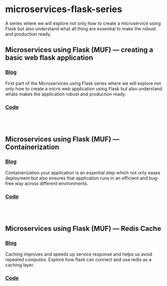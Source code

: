# microservices-flask-series
A series where we will explore not only how to create a microservice using Flask but also understand what all thing are essential to make the robust and production ready.

## Microservices using Flask (MUF) — creating a basic web flask application
### [Blog](https://saurav-samantray.medium.com/microservices-using-flask-creating-a-basic-web-flask-application-2853e9c4e2f5)
First part of the Microservices using Flask series where we will explore not only how to create a micro web application using Flask but also understand whats makes the application robust and production ready.
<br />

### [Code](https://github.com/saurav-samantray/microservices-flask-series/tree/main/hello-world-service)
<br />
<br />

## Microservices using Flask (MUF) — Containerization
### [Blog](https://github.com/saurav-samantray/microservices-flask-series/tree/main/docker-flask-service)
Containerization your application is an essential step which not only eases deployment but also ensures that application runs in an efficient and bug-free way across different environments.
<br />
### [Code](https://github.com/saurav-samantray/microservices-flask-series/tree/main/docker-flask-service)
<br />
<br />

## Microservices using Flask (MUF) — Redis Cache
### [Blog](https://saurav-samantray.medium.com/microservices-using-flask-muf-redis-caching-e10ce74d274)
Caching improves and speeds up service response and helps us avoid repeated computes. Explore how flask can connect and use redis as a caching layer.
<br />
### [Code](https://github.com/saurav-samantray/microservices-flask-series/tree/main/flask-redis-service)

